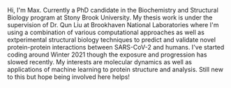 Hi, I'm Max. Currently a PhD candidate in the Biochemistry and Structural Biology program at Stony Brook University. My thesis work is under the supervision of Dr. Qun Liu at Brookhaven National Laboratories where I'm using a combination of various computational approaches as well as extperimental structural biology techniques to predict and validate novel protein-protein interactions between SARS-CoV-2 and humans. I've started coding around Winter 2021 though the exposure and progression has slowed recently. My interests are molecular dynamics as well as applications of machine learning to protein structure and analysis.
Still new to this but hope being involved here helps!

<!---
meh47336/meh47336 is a ✨ special ✨ repository because its `README.md` (this file) appears on your GitHub profile.
You can click the Preview link to take a look at your changes.
--->

